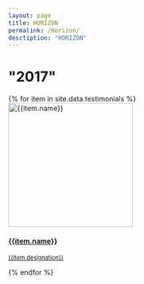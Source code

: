 ```yaml
---
layout: page
title: HORIZON
permalink: /Horizon/
desctiption: "HORIZON"
---
```


<div id="team" class="Horizon">
  <div class="testimonial-container">
    <div class="row">
      <div class="col-md-12">
      <h1>"2017"</h1>
      </div>
    </div>
    <div class="row">
      {% for item in site.data.testimonials %}
      <div class="col-4">
        <div class="row" style="center">
          <div>
          <a href="{{item.link}}">
            <img width="250" height="250" class="team-image rounded-circle" src="{{item.image | relative_url}}"
              alt="{{item.name}}">
            <h4 class="name font-weight-bold mb-2" style="center">{{item.name}}</h4>
            <p class="position"><small>{{item.designation}}</small></p>
            </a>
          </div>
        </div>
      </div>
      {% endfor %}
    </div>
  </div>
</div>
